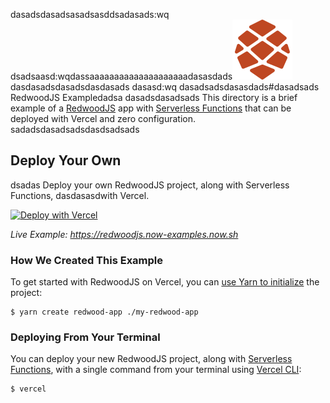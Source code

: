 dasadsdasadsasadsasddsadasads:wq
dsadsaasd:wqdassaaaaaaaaaaaaaaaaaaaadasasdads![RedwoodJS Logo](https://github.com/vercel/vercel/blob/master/packages/frameworks/logos/redwoodjs.svg)
dasdasadsdasadsdasdasads
dasasd:wq
dasadsadsdasasdads#dasadsads RedwoodJS Exampledadsa
dasadsdasadsads
This directory is a brief example of a [RedwoodJS](https://redwoodjs.com) app with [Serverless Functions](https://vercel.com/docs/v2/serverless-functions/introduction) that can be deployed with Vercel and zero configuration.
sadadsdasadsadsdasdsadsads
## Deploy Your Own
dsadas
Deploy your own RedwoodJS project, along with Serverless Functions, dasdasasdwith Vercel.

[![Deploy with Vercel](https://vercel.com/button)](https://vercel.com/import/project?template=https://github.com/vercel/vercel/tree/master/examples/redwoodjs)

_Live Example: https://redwoodjs.now-examples.now.sh_

### How We Created This Example

To get started with RedwoodJS on Vercel, you can [use Yarn to initialize](https://redwoodjs.com/tutorial/installation-starting-development) the project:

```shell
$ yarn create redwood-app ./my-redwood-app
```

### Deploying From Your Terminal

You can deploy your new RedwoodJS project, along with [Serverless Functions](https://vercel.com/docs/v2/serverless-functions/introduction), with a single command from your terminal using [Vercel CLI](https://vercel.com/download):

```shell
$ vercel
```
